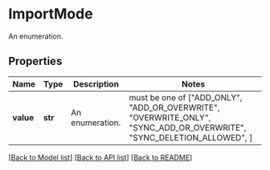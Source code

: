 # ImportMode

An enumeration.

## Properties
Name | Type | Description | Notes
------------ | ------------- | ------------- | -------------
**value** | **str** | An enumeration. |  must be one of ["ADD_ONLY", "ADD_OR_OVERWRITE", "OVERWRITE_ONLY", "SYNC_ADD_OR_OVERWRITE", "SYNC_DELETION_ALLOWED", ]

[[Back to Model list]](../README.md#documentation-for-models) [[Back to API list]](../README.md#documentation-for-api-endpoints) [[Back to README]](../README.md)


